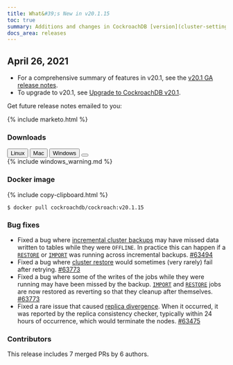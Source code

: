 ```yaml
---
title: What&#39;s New in v20.1.15
toc: true
summary: Additions and changes in CockroachDB [version](cluster-settings.html#setting-version) v20.1.15 since [version](cluster-settings.html#setting-version) v20.1.14
docs_area: releases 
---
```


## April 26, 2021

- For a comprehensive summary of features in v20.1, see the [v20.1 GA release notes](v20.1.0.html).
- To upgrade to v20.1, see [Upgrade to CockroachDB v20.1](../v20.1/upgrade-cockroach-[version](cluster-settings.html#setting-version).html).

Get future release notes emailed to you:

{% include marketo.html %}


### Downloads

<div id="os-tabs" class="filters clearfix">
    <a href="https://binaries.cockroachdb.com/cockroach-v20.1.15.linux-amd64.tgz"><button id="linux" class="filter-button" data-scope="linux" data-eventcategory="linux-binary-release-notes">Linux</button></a>
    <a href="https://binaries.cockroachdb.com/cockroach-v20.1.15.darwin-10.9-amd64.tgz"><button id="mac" class="filter-button" data-scope="mac" data-eventcategory="mac-binary-release-notes">Mac</button></a>
    <a href="https://binaries.cockroachdb.com/cockroach-v20.1.15.windows-6.2-amd64.zip"><button id="windows" class="filter-button" data-scope="windows" data-eventcategory="windows-binary-release-notes">Windows</button></a>
    <a href="https://binaries.cockroachdb.com/cockroach-v20.1.15.src.tgz"><button id="source" class="filter-button" data-scope="source" data-eventcategory="source-release-notes"></a>
</div>

<section class="filter-content" data-scope="windows">
{% include windows_warning.md %}
</section>

### Docker image

{% include copy-clipboard.html %}
~~~shell
$ docker pull cockroachdb/cockroach:v20.1.15
~~~


### Bug fixes

- Fixed a bug where [incremental cluster backups](../v20.1/backup-and-restore.html) may have missed data written to tables while they were `OFFLINE`. In practice this can happen if a [`RESTORE`](../v20.1/restore.html) or [`IMPORT`](../v20.1/import.html) was running across incremental backups. [#63494][#63494]
- Fixed a bug where [cluster restore](../v20.1/backup-and-restore.html) would sometimes (very rarely) fail after retrying. [#63773][#63773]
- Fixed a bug where some of the writes of the jobs while they were running may have been missed by the backup. [`IMPORT`](../v20.1/import.html) and [`RESTORE`](../v20.1/restore.html) jobs are now restored as reverting so that they cleanup after themselves.  [#63773][#63773]
- Fixed a rare issue that caused [replica divergence](../v20.1/architecture/replication-layer.html). When it occurred, it was reported by the replica consistency checker, typically within 24 hours of occurrence, which would terminate the nodes. [#63475][#63475]

### Contributors

This release includes 7 merged PRs by 6 authors.

[#63475]: https://github.com/cockroachdb/cockroach/pull/63475
[#63494]: https://github.com/cockroachdb/cockroach/pull/63494
[#63773]: https://github.com/cockroachdb/cockroach/pull/63773

